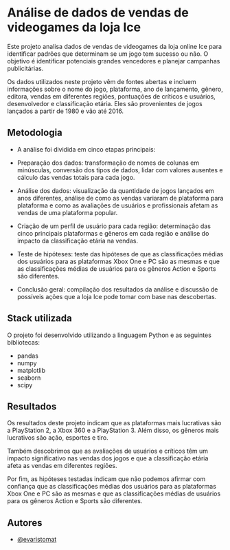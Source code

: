 
# Análise de dados de vendas de videogames da loja Ice

Este projeto analisa dados de vendas de videogames da loja online Ice para identificar padrões que determinam se um jogo tem sucesso ou não. O objetivo é identificar potenciais grandes vencedores e planejar campanhas publicitárias.

Os dados utilizados neste projeto vêm de fontes abertas e incluem informações sobre o nome do jogo, plataforma, ano de lançamento, gênero, editora, vendas em diferentes regiões, pontuações de críticos e usuários, desenvolvedor e classificação etária. Eles são provenientes de jogos lançados a partir de 1980 e vão até 2016.

## Metodologia

- A análise foi dividida em cinco etapas principais:

- Preparação dos dados: transformação de nomes de colunas em minúsculas, conversão dos tipos de dados, lidar com valores ausentes e cálculo das vendas totais para cada jogo.

- Análise dos dados: visualização da quantidade de jogos lançados em anos diferentes, análise de como as vendas variaram de plataforma para plataforma e como as avaliações de usuários e profissionais afetam as vendas de uma plataforma popular.

- Criação de um perfil de usuário para cada região: determinação das cinco principais plataformas e gêneros em cada região e análise do impacto da classificação etária na vendas.

- Teste de hipóteses: teste das hipóteses de que as classificações médias dos usuários para as plataformas Xbox One e PC são as mesmas e que as classificações médias de usuários para os gêneros Action e Sports são diferentes.

- Conclusão geral: compilação dos resultados da análise e discussão de possíveis ações que a loja Ice pode tomar com base nas descobertas.

## Stack utilizada

O projeto foi desenvolvido utilizando a linguagem Python e as seguintes bibliotecas:

- pandas
- numpy
- matplotlib
- seaborn
- scipy

## Resultados

Os resultados deste projeto indicam que as plataformas mais lucrativas são a PlayStation 2, a Xbox 360 e a PlayStation 3. Além disso, os gêneros mais lucrativos são ação, esportes e tiro.

Também descobrimos que as avaliações de usuários e críticos têm um impacto significativo nas vendas dos jogos e que a classificação etária afeta as vendas em diferentes regiões.

Por fim, as hipóteses testadas indicam que não podemos afirmar com confiança que as classificações médias dos usuários para as plataformas Xbox One e PC são as mesmas e que as classificações médias de usuários para os gêneros Action e Sports são diferentes.

## Autores

- [@evaristomat](https://www.github.com/evaristomat)

